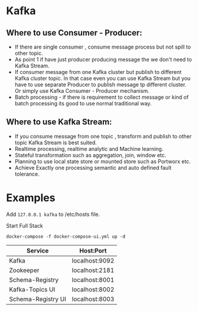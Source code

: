 # Kafka

## Where to use Consumer - Producer:

* If there are single consumer , consume message process but not spill to other topic.
* As point 1 if have just producer producing message the we don't need to Kafka Stream.
* If consumer message from one Kafka cluster but publish to different Kafka cluster topic. In that case even you can use Kafka Stream but you have to use separate Producer to publish message tp different cluster. Or simply use Kafka Consumer - Producer mechanism.
* Batch processing - if there is requirement to collect message or kind of batch processing its good to use normal traditional way.

## Where to use Kafka Stream:

* If you consume message from one topic , transform and publish to other topic Kafka Stream is best suited.
* Realtime processing, realtime analytic and Machine learning.
* Stateful transformation such as aggregation, join, window etc.
* Planning to use local state store or mounted store such as Portworx etc.
* Achieve Exactly one processing semantic and auto defined fault tolerance.

# Examples

Add `127.0.0.1 kafka` to /etc/hosts file. 

Start Full Stack
```
docker-compose -f docker-compose-ui.yml up -d
```

|  Service | Host:Port  | 
|---|---|
| Kafka  | localhost:9092  |
| Zookeeper | localhost:2181  |
| Schema-Registry  | localhost:8001  |
| Kafka-Topics UI  | localhost:8002  |
| Schema-Registry UI  | localhost:8003  |

















